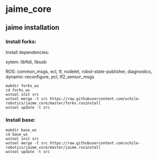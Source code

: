 # jaime_core

## jaime installation
### Install forks:
Install dependencies:

sytem: libftdi, libusb

ROS: common_msgs, ecl, tf, nodelet, robot-state-publisher, diagnostics, dynamic-reconfigure, pcl, tf2_sensor_msgs

```
makdir forks_ws
cd forks_ws
wstool init src
wstool merge -t src https://raw.githubusercontent.com/uchile-robotics/jaime_core/master/forks.rosinstall
wstool update -t src
```

### Install base:

```
makdir base_ws
cd base_ws
wstool init src
wstool merge -t src https://raw.githubusercontent.com/uchile-robotics/jaime_core/master/jaime.rosinstall
wstool update -t src
```

